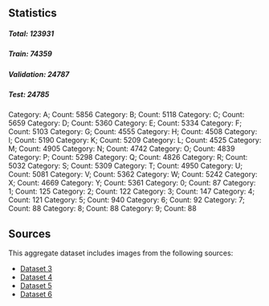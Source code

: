 ## Statistics
##### Total: 123931
##### Train: 74359 
##### Validation: 24787 
##### Test: 24785 
Category: A; Count: 5856
Category: B; Count: 5118
Category: C; Count: 5659
Category: D; Count: 5360
Category: E; Count: 5334
Category: F; Count: 5103
Category: G; Count: 4555
Category: H; Count: 4508
Category: I; Count: 5190
Category: K; Count: 5209
Category: L; Count: 4525
Category: M; Count: 4905
Category: N; Count: 4742
Category: O; Count: 4839
Category: P; Count: 5298
Category: Q; Count: 4826
Category: R; Count: 5032
Category: S; Count: 5309
Category: T; Count: 4950
Category: U; Count: 5081
Category: V; Count: 5362
Category: W; Count: 5242
Category: X; Count: 4669
Category: Y; Count: 5361
Category: 0; Count: 87
Category: 1; Count: 125
Category: 2; Count: 122
Category: 3; Count: 147
Category: 4; Count: 121
Category: 5; Count: 940
Category: 6; Count: 92
Category: 7; Count: 88
Category: 8; Count: 88
Category: 9; Count: 88

## Sources
This aggregate dataset includes images from the following sources:
- [Dataset 3](http://www.massey.ac.nz/~albarcza/gesture_dataset2012.html)
- [Dataset 4](http://empslocal.ex.ac.uk/people/staff/np331/index.php?section=FingerSpellingDataset)
- [Dataset 5](https://github.com/tomnlittle/ASL-Gesture-Dataset)
- [Dataset 6](http://sun.aei.polsl.pl/~mkawulok/gestures/)